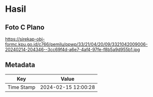 # Hasil

## Foto C Plano

https://sirekap-obj-formc.kpu.go.id/c766/pemilu/ppwp/33/21/04/20/09/3321042009006-20240214-204346--3cc69f4d-a6e7-4af4-97fe-f8b5a9d955b1.jpg


## Metadata

| Key        | Value               |
| ---------- | ------------------- |
| Time Stamp | 2024-02-15 12:00:28 |



